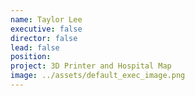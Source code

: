 ```yaml
---
name: Taylor Lee
executive: false
director: false
lead: false
position:  
project: 3D Printer and Hospital Map
image: ../assets/default_exec_image.png
---
```

